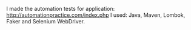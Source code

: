 I made the automation tests for application: http://automationpractice.com/index.php
I used: Java, Maven, Lombok, Faker and Selenium WebDriver.
